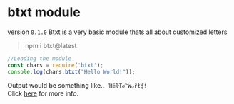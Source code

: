 btxt module
===========
version `0.1.0`
 Btxt is a very basic module thats all about customized letters
> npm i btxt@latest

```js
//Loading the module
const chars = require('btxt');
console.log(chars.btxt("Hello World!"));
```

Output would be something like..
``` Ήēŀľσ͠ Ẁ๐ȑł₫!```<br>
Click [here](https://github.com/LeeeRoux/btxt/wiki) for more info.

